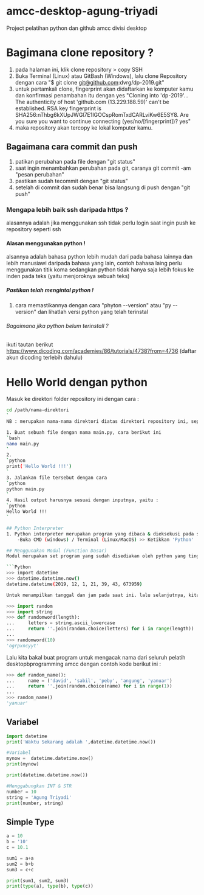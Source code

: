 # amcc-desktop-agung-triyadi
Project pelatihan python dan github amcc divisi desktop

# Bagimana clone repository ?
1. pada halaman ini, klik clone repository > copy SSH
2. Buka Terminal (Linux) atau GitBash (Windows), lalu clone Repository dengan cara
"$ git clone git@github.com:dvrg/dp-2019.git"
3. untuk pertamkali clone, fingerprint akan didaftarkan ke komputer kamu dan konfirmasi penambahan itu dengan yes
"Cloning into 'dp-2019'...
The authenticity of host 'github.com (13.229.188.59)' can't be established.
RSA key fingerprint is SHA256:nThbg6kXUpJWGl7E1IGOCspRomTxdCARLviKw6E5SY8.
Are you sure you want to continue connecting (yes/no/[fingerprint])? yes"
4. maka repository akan tercopy ke lokal komputer kamu.

## Bagaimana cara commit dan push
1. patikan perubahan pada file dengan "git status"
2. saat ingin menambahkan perubahan pada git, caranya git commit -am "pesan perubahan"
3. pastikan sudah tecommit dengan "git status"
4. setelah di commit dan sudah benar bisa langsung di push dengan "git push"

### Mengapa lebih baik ssh daripada https ?
alasannya adalah jika menggunakan ssh tidak perlu login saat ingin push ke repository seperti ssh

#### Alasan menggunakan python !
alsannya adalah bahasa python lebih mudah dari pada bahasa lainnya dan lebih manusiawi daripada bahasa yang lain, contoh bahasa laing perlu menggunakan titik koma sedangkan python tidak hanya saja lebih fokus ke inden pada teks (yaitu menjoroknya sebuah teks)

##### Pastikan telah mengintal python !
1. cara memastikannya dengan cara "phyton --version" atau "py --version" dan lihatlah versi python yang telah terinstal

###### Bagaimana jika python belum terinstall ?
ikuti tautan berikut https://www.dicoding.com/academies/86/tutorials/4738?from=4736 (daftar akun dicoding terlebih dahulu)

# Hello World dengan python
Masuk ke direktori folder repository ini dengan cara :
```bash
cd /path/nama-direktori
`
NB : merupakan nama-nama direktori diatas direktori repository ini, seperti misalnya Document

1. Buat sebuah file dengan nama main.py, cara berikut ini
`bash
nano main.py
`
2.
`python
print('Hello World !!!')
`
3. Jalankan file tersebut dengan cara
`python
python main.py
`
4. Hasil output harusnya sesuai dengan inputnya, yaitu :
`python
Hello World !!!
`

## Python Interpreter
1. Python interpreter merupakan program yang dibaca & dieksekusi pada sebuah sesi pada command line. Untuk masuk ke python interpreter, caranya sebagai berikut :
    -Buka CMD (windows) / Terminal (Linux/MacOS) >> Ketikkan 'Python'

## Menggunakan Modul (Function Dasar)
Modul merupakan set program yang sudah disediakan oleh python yang tinggal pakai, contohnya adalah seperti ini :

```Python
>>> import datetime
>>> datetime.datetime.now()
datetime.datetime(2019, 12, 1, 21, 39, 43, 673959)

Untuk menampilkan tanggal dan jam pada saat ini. lalu selanjutnya, kita akan menggunakan modul 'random' untuk mengacak karakter alfabet seperti contoh code dibawah ini :
```
```Python
>>> import random
>>> import string
>>> def randomword(length):
...     letters = string.ascii_lowercase
...     return ''.join(random.choice(letters) for i in range(length))
...
>>> randomword(10)
'ogrpxncyyt'
```
Lalu kita bakal buat program untuk mengacak nama dari seluruh pelatih desktopbprogramming amcc dengan contoh kode berikut ini :
```Python
>>> def random_name():
...     name = ('david', 'sabil', 'peby', 'angung', 'yanuar')
...     return ''.join(random.choice(name) for i in range(1))
...
>>> random_name()
'yanuar'
```

## Variabel
```Python
import datetime
print('Waktu Sekarang adalah ',datetime.datetime.now())

#Variabel
mynow =  datetime.datetime.now()
print(mynow)

print(datetime.datetime.now())

#Menggabungkan INT & STR
number = 10
string = 'Agung Triyadi'
print(number, string)
```

## Simple Type
```Python
a = 10
b = '10'
c = 10.1

sum1 = a+a
sum2 = b+b
sum3 = c+c

print(sum1, sum2, sum3)
print(type(a), type(b), type(c))
```